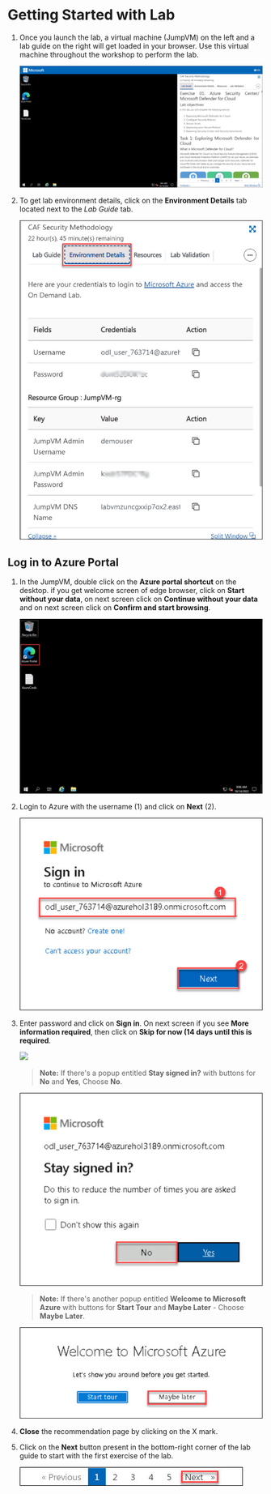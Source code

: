 # Getting Started with Lab	

1. Once you launch the lab, a virtual machine (JumpVM) on the left and a lab guide on the right will get loaded in your browser. Use this virtual machine throughout the workshop to perform the lab.	

   ![](images/lab-launched.jpg)	

2. To get lab environment details, click on the **Environment Details** tab located next to the *Lab Guide* tab. 	

   ![](images/env-details.jpg)	

## Log in to Azure Portal

1. In the JumpVM, double click on the **Azure portal shortcut** on the desktop. if you get welcome screen of edge browser, click on **Start without your data**, on next screen click on **Continue without your data** and on next screen click on **Confirm and start browsing**.

   ![azure portal.](images/open-azure-portal.jpg)  

2. Login to Azure with the username **<inject key="AzureAdUserEmail" />** (1) and click on **Next** (2).

   ![](images/enter-email.jpg)

3. Enter password **<inject key="AzureAdUserPassword" />** and click on **Sign in**. On next screen if you see **More information required**, then click on **Skip for now (14 days until this is required**.

   ![](media/password-signin.jpg)

   >**Note:** If there's a popup entitled **Stay signed in?** with buttons for **No** and **Yes**, Choose **No**.
   
   ![](images/stay-sign-in.jpg)
     
   >**Note:** If there's another popup entitled **Welcome to Microsoft Azure** with buttons for **Start Tour** and **Maybe Later** - Choose **Maybe Later**.
   
   ![](images/welcome-azure-later.jpg)
   
4. **Close** the recommendation page by clicking on the X mark.
  
5. Click on the **Next** button present in the bottom-right corner of the lab guide to start with the first exercise of the lab.

   ![](images/next-page-open.jpg)

